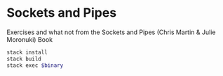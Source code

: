 # Sockets and Pipes

Exercises and what not from the Sockets and Pipes (Chris Martin & Julie Moronuki) Book

```bash
stack install
stack build
stack exec $binary
```